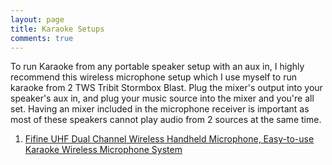 ```yaml
---
layout: page
title: Karaoke Setups
comments: true
---
```


To run Karaoke from any portable speaker setup with an aux in, I highly recommend this wireless microphone setup which I use myself to run karaoke from 2 TWS Tribit Stormbox Blast. Plug the mixer's output into your speaker's aux in, and plug your music source into the mixer and you're all set. Having an mixer included in the microphone receiver is important as most of these speakers cannot play audio from 2 sources at the same time.

1. [Fifine UHF Dual Channel Wireless Handheld Microphone, Easy-to-use Karaoke Wireless Microphone System](https://www.amazon.com/gp/product/B01N6448Q4?ie=UTF8&psc=1&linkCode=ll1&tag=rankingspea01-20&linkId=a39f479547b7448754b47ec2967ea45c&language=en_US&ref_=as_li_ss_tl)
